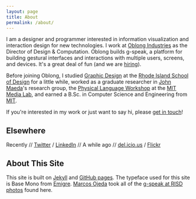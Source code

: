 ```yaml
---
layout: page
title: About
permalink: /about/
---
```


I am a designer and programmer interested in information visualization and
interaction design for new technologies. I work at 
<a href="http://www.oblong.com">Oblong Industries</a> as the Director of Design
&amp; Computation. Oblong builds g-speak, a platform for building gestural
interfaces and interactions with multiple users, screens, and devices.
It's a great deal of fun (and we are <a href="http://oblong.com/jobs">hiring</a>).

Before joining Oblong,
I studied <a href="http://gd.risd.edu">Graphic Design</a> at the
<a href="http://www.risd.edu">Rhode Island School of Design</a> for a little while,
worked as a graduate researcher in <a href="http://our.risd.edu">John Maeda</a>'s
research group, the
<a href="http://plw.media.mit.edu">Physical Language Workshop</a> at the
<a href="http://www.media.mit.edu">MIT Media Lab</a>, and earned a B.Sc. in Computer
Science and Engineering from <a href="http://web.mit.edu">MIT</a>.

If you're interested in my work or just want to say hi, please 
<a href="mailto:kjhollen@alum.mit.edu">get in touch</a>!

<h2 class="about invisible-margin">Elsewhere</h2>
<span>Recently</span> // <a href="http://twitter.com/kjhollen">Twitter</a> / <a href="http://www.linkedin.com/in/kjhollen/">LinkedIn</a> // <span>A while ago</span> // <a href="http://delicious.com/kjhollen">del.icio.us</a> / <a href="http://flickr.com/kjhollen">Flickr</a>

<h2 class="about invisible-margin">About This Site</h2>

This site is built on <a href="http://jekyllrb.com/">Jekyll</a> and
<a href="https://pages.github.com/">GitHub pages</a>. The typeface used for this site is
Base Mono from <a href="http://emigre.com/">Emigre</a>. <a href="http://generic.cx/">Marcos Ojeda</a> took all of the <a href="https://www.flickr.com/photos/subliminal/sets/72157615073700173/">g-speak at RISD photos</a> found here.

